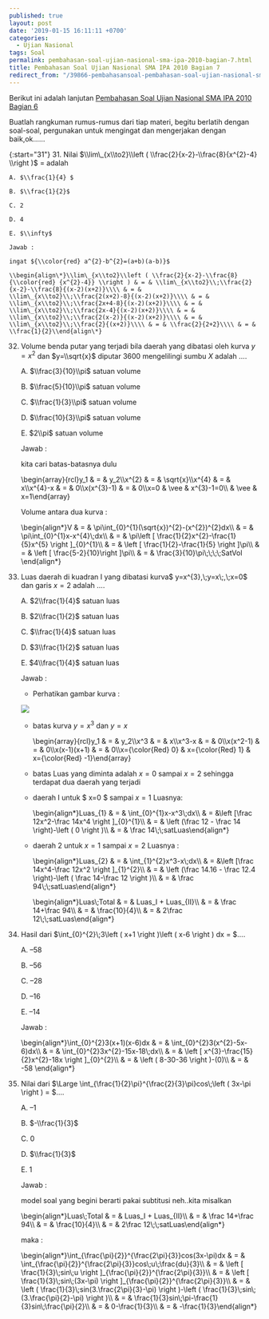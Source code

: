 ```yaml
---
published: true
layout: post
date: '2019-01-15 16:11:11 +0700'
categories:
  - Ujian Nasional
tags: Soal
permalink: pembahasan-soal-ujian-nasional-sma-ipa-2010-bagian-7.html
title: Pembahasan Soal Ujian Nasional SMA IPA 2010 Bagian 7
redirect_from: "/39866-pembahasansoal-pembahasan-soal-ujian-nasional-sma-ipa-2010-bagian-7.html"
---
```

Berikut ini adalah lanjutan [Pembahasan Soal Ujian Nasional SMA IPA 2010 Bagian 6]({{site.baseurl}}/pembahasan-soal-ujian-nasional-sma-ipa-2010-bagian-6.html)

Buatlah rangkuman rumus-rumus dari tiap materi, begitu berlatih dengan soal-soal, pergunakan untuk mengingat dan mengerjakan dengan baik,ok……

{:start="31"}
31. Nilai $\\lim\_{x\\to2}\\left ( \\frac{2}{x-2}-\\frac{8}{x^{2}-4} \\right )$ = adalah
    
    A. $\\frac{1}{4} $
    
    B. $\\frac{1}{2}$
    
    C. 2
    
    D. 4
    
    E. $\\infty$
    
    Jawab :
    
    ingat ${\\color{red} a^{2}-b^{2}=(a+b)(a-b)}$
    
    \\begin{align\*}\\lim\_{x\\to2}\\left ( \\frac{2}{x-2}-\\frac{8}{\\color{red} {x^{2}-4}} \\right ) & = & \\lim\_{x\\to2}\\;\\frac{2}{x-2}-\\frac{8}{(x-2)(x+2)}\\\\ & = & \\lim\_{x\\to2}\\;\\frac{2(x+2)-8}{(x-2)(x+2)}\\\\ & = & \\lim\_{x\\to2}\\;\\frac{2x+4-8}{(x-2)(x+2)}\\\\ & = & \\lim\_{x\\to2}\\;\\frac{2x-4}{(x-2)(x+2)}\\\\ & = & \\lim\_{x\\to2}\\;\\frac{2(x-2)}{(x-2)(x+2)}\\\\ & = & \\lim\_{x\\to2}\\;\\frac{2}{(x+2)}\\\\ & = & \\frac{2}{2+2}\\\\ & = & \\frac{1}{2}\\end{align\*}
    
32. Volume benda putar yang terjadi bila daerah yang dibatasi oleh kurva $y=x^{2}$ dan $y=\\sqrt{x}$ diputar $3600$ mengelilingi sumbu $X$ adalah ….
    
    A. $\\frac{3}{10}\\pi$ satuan volume
    
    B. $\\frac{5}{10}\\pi$ satuan volume
    
    C. $\\frac{1}{3}\\pi$ satuan volume
    
    D. $\\frac{10}{3}\\pi$ satuan volume
    
    E. $2\\pi$ satuan volume
    
    Jawab :
    
    kita cari batas-batasnya dulu
    
    \\begin{array}{rcl}y\_1 & = & y\_2\\\\x^{2} & = & \\sqrt{x}\\\\x^{4} & = & x\\\\x^{4}-x & = & 0\\\\x(x^{3}-1) & = & 0\\\\x=0 & \\vee & x^{3}-1=0\\\\ & \\vee & x=1\\end{array}
    
    Volume antara dua kurva :
    
    \\begin{align\*}V & = & \\pi\\int\_{0}^{1}(\\sqrt{x})^{2}-(x^{2})^{2}dx\\\\ & = & \\pi\\int\_{0}^{1}x-x^{4}\\;dx\\\\ & = & \\pi\\left \[ \\frac{1}{2}x^{2}-\\frac{1}{5}x^{5} \\right \]\_{0}^{1}\\\\ & = & \\left \[ \\frac{1}{2}-\\frac{1}{5} \\right \]\\pi\\\\ & = & \\left \[ \\frac{5-2}{10}\\right \]\\pi\\\\ & = & \\frac{3}{10}\\pi\\;\\;\\;\\;SatVol \\end{align\*}
    
33. Luas daerah di kuadran I yang dibatasi kurva$ y=x^{3},\\;y=x\\;,\\;x=0$ dan garis $x=2$ adalah ….
    
    A. $2\\frac{1}{4}$ satuan luas
    
    B. $2\\frac{1}{2}$ satuan luas
    
    C. $\\frac{1}{4}$ satuan luas
    
    D. $3\\frac{1}{2}$ satuan luas
    
    E. $4\\frac{1}{4}$ satuan luas
    
    Jawab :
    
    *   Perhatikan gambar kurva :
    
    ![](http://www.meetmath.com/media/posts/21/responsive/luas-kurva-xs.jpg)
    *   batas kurva $y=x^3$ dan $y=x$
        
        \\begin{array}{rcl}y\_1 & = & y\_2\\\\x^3 & = & x\\\\x^3-x & = & 0\\\\x(x^2-1) & = & 0\\\\x(x-1)(x+1) & = & 0\\\\x={\\color{Red} 0} & x={\\color{Red} 1} & x={\\color{Red} -1}\\end{array}
        
    *   batas Luas yang diminta adalah $x = 0$ sampai $x = 2$ sehingga terdapat dua daerah yang terjadi
        
    *   daerah I untuk $ x=0 $ sampai $x = 1$ Luasnya:
        
        \\begin{align\*}Luas\_{1} & = & \\int\_{0}^{1}x-x^3\\;dx\\\\ & = &\\left \[\\frac 12x^2-\\frac 14x^4 \\right \]\_{0}^{1}\\\\ & = & \\left (\\frac 12 - \\frac 14 \\right)-\\left ( 0 \\right )\\\\ & = & \\frac 14\\;\\;satLuas\\end{align\*}
        
    *   daerah 2 untuk $x = 1$ sampai $x=2$ Luasnya :
        
        \\begin{align\*}Luas\_{2} & = & \\int\_{1}^{2}x^3-x\\;dx\\\\ & = &\\left \[\\frac 14x^4-\\frac 12x^2 \\right \]\_{1}^{2}\\\\ & = & \\left (\\frac 14.16 - \\frac 12.4 \\right)-\\left ( \\frac 14-\\frac 12 \\right )\\\\ & = & \\frac 94\\;\\;satLuas\\end{align\*}
        
        \\begin{align\*}Luas\\;Total & = & Luas\_I + Luas\_{II}\\\\ & = & \\frac 14+\\frac 94\\\\ & = & \\frac{10}{4}\\\\ & = & 2\\frac 12\\;\\;satLuas\\end{align\*}
        
34. Hasil dari $\\int\_{0}^{2}\\;3\\left ( x+1 \\right )\\left ( x-6 \\right ) dx = $….
    
    A. $– 58$
    
    B. $– 56$
    
    C. $– 28$
    
    D. $– 16$
    
    E. $– 14$
    
    Jawab :
    
    \\begin{align\*}\\int\_{0}^{2}3(x+1)(x-6)dx & = & \\int\_{0}^{2}3(x^{2}-5x-6)dx\\\\ & = & \\int\_{0}^{2}3x^{2}-15x-18\\;dx\\\\ & = & \\left \[ x^{3}-\\frac{15}{2}x^{2}-18x \\right \]\_{0}^{2}\\\\ & = & \\left ( 8-30-36 \\right )-(0)\\\\ & = & -58 \\end{align\*}
    
35. Nilai dari $\\Large \\int\_{\\frac{1}{2}\\pi}^{\\frac{2}{3}\\pi}cos\\;\\left ( 3x-\\pi \\right ) = $….
    
    A. $– 1$
    
    B. $-\\frac{1}{3}$
    
    C. $0$
    
    D. $\\frac{1}{3}$
    
    E. $1$
    
    Jawab :
    
    model soal yang begini berarti pakai subtitusi neh..kita misalkan
    
    \\begin{align\*}Luas\\;Total & = & Luas\_I + Luas\_{II}\\\\ & = & \\frac 14+\\frac 94\\\\ & = & \\frac{10}{4}\\\\ & = & 2\\frac 12\\;\\;satLuas\\end{align\*}
    
    maka :
    
    \\begin{align\*}\\int\_{\\frac{\\pi}{2}}^{\\frac{2\\pi}{3}}cos(3x-\\pi)dx & = & \\int\_{\\frac{\\pi}{2}}^{\\frac{2\\pi}{3}}cos\\;u\\;\\frac{du}{3}\\\\ & = & \\left \[ \\frac{1}{3}\\;sin\\;u \\right \]\_{\\frac{\\pi}{2}}^{\\frac{2\\pi}{3}}\\\\ & = & \\left \[ \\frac{1}{3}\\;sin\\;(3x-\\pi) \\right \]\_{\\frac{\\pi}{2}}^{\\frac{2\\pi}{3}}\\\\ & = & \\left ( \\frac{1}{3}\\;sin(3.\\frac{2\\pi}{3}-\\pi) \\right )-\\left ( \\frac{1}{3}\\;sin\\;(3.\\frac{\\pi}{2}-\\pi) \\right )\\\\ & = & \\frac{1}{3}sin\\;\\pi-\\frac{1}{3}sin\\;\\frac{\\pi}{2}\\\\ & = & 0-\\frac{1}{3}\\\\ & = & -\\frac{1}{3}\\end{align\*}
